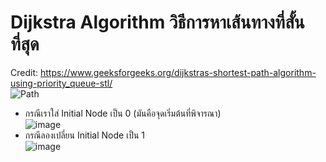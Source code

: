 # Dijkstra Algorithm วิธีการหาเส้นทางที่สั้นที่สุด 
Credit: https://www.geeksforgeeks.org/dijkstras-shortest-path-algorithm-using-priority_queue-stl/  <br />
![Path](https://user-images.githubusercontent.com/81642936/129918819-1e34466a-dab0-4175-bedf-53bf182ffc7a.jpg) <br />
 - กรณีเราใส่ Initial Node เป็น 0 (มันคือจุดเริ่มต้นที่พิจารณา) <br />
![image](https://user-images.githubusercontent.com/81642936/129919491-2f65c856-d5a5-44c7-86ac-73d0aa0e9f1d.png)
 - กรณีลองเปลี่ยน Initial Node เป็น 1  <br />
![image](https://user-images.githubusercontent.com/81642936/129920453-2d02e73e-b3e8-48df-99b5-4b7dc18140e4.png)
